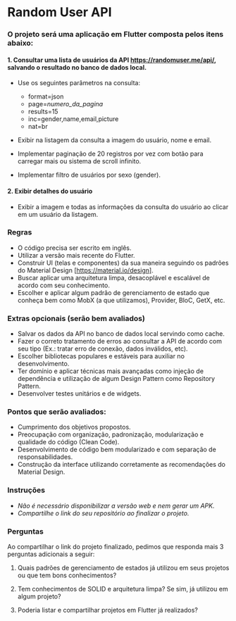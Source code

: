 # Random User API

### O projeto será uma aplicação em Flutter composta pelos itens abaixo: 

#### 1. Consultar uma lista de usuários da API https://randomuser.me/api/, salvando o resultado no banco de dados local.

- Use os seguintes parâmetros na consulta:

  - format=json
  - page=*numero_da_pagina*
  - results=15
  - inc=gender,name,email,picture
  - nat=br

- Exibir na listagem da consulta a imagem do usuário, nome e email.
- Implementar paginação de 20 registros por vez com botão para carregar mais ou sistema de scroll infinito.
- Implementar filtro de usuários por sexo (gender).

#### 2. Exibir detalhes do usuário

- Exibir a imagem e todas as informações da consulta do usuário ao clicar em um usuário da listagem.
 
### Regras

- O código precisa ser escrito em inglês.
- Utilizar a versão mais recente do Flutter.
- Construir UI (telas e componentes) da sua maneira seguindo os padrões do Material Design [https://material.io/design].
- Buscar aplicar uma arquitetura limpa, desacoplável e escalável de acordo com seu conhecimento.
- Escolher e aplicar algum padrão de gerenciamento de estado que conheça bem como MobX (a que utilizamos), Provider, BloC, GetX, etc.
 
### Extras opcionais (serão bem avaliados) 

- Salvar os dados da API no banco de dados local servindo como cache.
- Fazer o correto tratamento de erros ao consultar a API de acordo com seu tipo (Ex.: tratar erro de conexão, dados inválidos, etc).
- Escolher bibliotecas populares e estáveis para auxiliar no desenvolvimento.
- Ter domínio e aplicar técnicas mais avançadas como injeção de dependência e utilização de algum Design Pattern como Repository Pattern.
- Desenvolver testes unitários e de widgets.

### Pontos que serão avaliados: 

- Cumprimento dos objetivos propostos.
- Preocupação com organização, padronização, modularização e qualidade do código (Clean Code).
- Desenvolvimento de código bem modularizado e com separação de responsabilidades.
- Construção da interface utilizando corretamente as recomendações do Material Design. 

### Instruções

- *Não é necessário disponibilizar a versão web e nem gerar um APK.*
- *Compartilhe o link do seu repositório ao finalizar o projeto.*

### Perguntas

Ao compartilhar o link do projeto finalizado, pedimos que responda mais 3 perguntas adicionais a seguir:

1) Quais padrões de gerenciamento de estados já utilizou em seus projetos ou que tem bons conhecimentos?

2) Tem conhecimentos de SOLID e arquitetura limpa? Se sim, já utilizou em algum projeto?

3) Poderia listar e compartilhar projetos em Flutter já realizados?

